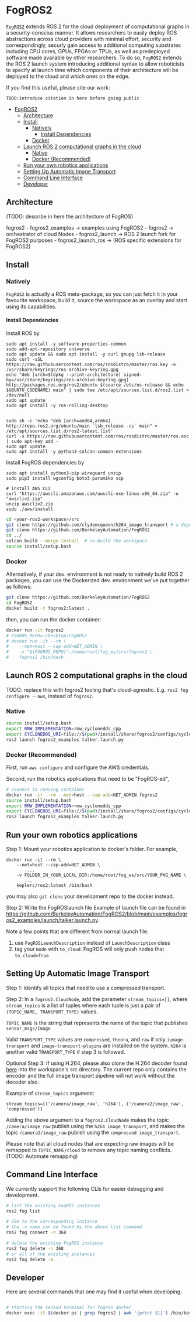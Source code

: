 # FogROS2

[`FogROS2`](https://github.com/BerkeleyAutomation/FogROS2) extends ROS 2 for the cloud deployment of computational graphs in a security-conscius manner. It allows researchers to easily deploy ROS abstractions across cloud providers with minimal effort, security and correspondingly, securly gain access to additional computing substrates including CPU cores, GPUs, FPGAs or TPUs, as well as predeployed software made available by other researchers. To do so, `FogROS2` extends the ROS 2 launch system introducing additional syntax to allow roboticists to specify at launch time which components of their architecture will be deployed to the cloud and which ones on the edge.

If you find this useful, please cite our work:

```
TODO:introduce citation in here before going public
```


- [FogROS2](#fogros2)
  - [Architecture](#architecture)
  - [Install](#install)
    - [Natively](#natively)
      - [Install Dependencies](#install-dependencies)
    - [Docker](#docker)
  - [Launch ROS 2 computational graphs in the cloud](#launch-ros-2-computational-graphs-in-the-cloud)
    - [Native](#native)
    - [Docker (Recommended)](#docker-recommended)
  - [Run your own robotics applications](#run-your-own-robotics-applications)
  - [Setting Up Automatic Image Transport](#setting-up-automatic-image-transport)
  - [Command Line Interface](#command-line-interface)
  - [Developer](#developer)

## Architecture
(TODO: describe in here the architecture of FogROS)

fogros2
    - fogros2_examples -> examples using FogROS2
    - fogros2 -> orchestrator of cloud Nodes
    - fogros2_launch -> ROS 2 launch fork for FogROS2 purposes
    - fogros2_launch_ros  -> (ROS specific extensions for FogROS2)


## Install
### Natively
`FogROS2` is actually a ROS meta-package, so you can just fetch it in your favourite workspace, build it, source the workspace as an overlay and start using its capabilities.

#### Install Dependencies

Install ROS by 
```
sudo apt install -y software-properties-common
sudo add-apt-repository universe
sudo apt update && sudo apt install -y curl gnupg lsb-release
sudo curl -sSL https://raw.githubusercontent.com/ros/rosdistro/master/ros.key -o /usr/share/keyrings/ros-archive-keyring.gpg
echo "deb [arch=$(dpkg --print-architecture) signed-by=/usr/share/keyrings/ros-archive-keyring.gpg] http://packages.ros.org/ros2/ubuntu $(source /etc/os-release && echo $UBUNTU_CODENAME) main" | sudo tee /etc/apt/sources.list.d/ros2.list > /dev/null
sudo apt update
sudo apt install -y ros-rolling-desktop


sudo sh -c 'echo "deb [arch=amd64,arm64] http://repo.ros2.org/ubuntu/main `lsb_release -cs` main" > /etc/apt/sources.list.d/ros2-latest.list'
curl -s https://raw.githubusercontent.com/ros/rosdistro/master/ros.asc | sudo apt-key add -
sudo apt update
sudo apt install -y python3-colcon-common-extensions
```

Install FogROS dependencies by
```
sudo apt install python3-pip wireguard unzip
sudo pip3 install wgconfig boto3 paramiko scp 

# install AWS CLI
curl "https://awscli.amazonaws.com/awscli-exe-linux-x86_64.zip" -o "awscliv2.zip"
unzip awscliv2.zip
sudo ./aws/install
```

```bash
cd <your-ros2-workspace>/src
git clone https://github.com/clydemcqueen/h264_image_transport # a dependency for image transport
git clone https://github.com/BerkeleyAutomation/FogROS2
cd ../
colcon build --merge-install  # re-build the workspace
source install/setup.bash
```

### Docker
Alternatively, if your dev. environment is not ready to natively build ROS 2 packages, you can use the Dockerized dev. environment we've put together as follows:
```bash
git clone https://github.com/BerkeleyAutomation/FogROS2
cd FogROS2
docker build -t fogros2:latest .
```
then, you can run the docker container:
```bash
docker run -it fogros2
# FOGROS_REPO=~/Desktop/FogROS2 
# docker run -it --rm \
#    --net=host --cap-add=NET_ADMIN \
#    -v "${FOGROS_REPO}":/home/root/fog_ws/src/fogros2 \
#    fogros2 /bin/bash
```

## Launch ROS 2 computational graphs in the cloud
TODO: replace this with fogros2 tooling that's cloud-agnostic. E.g. `ros2 fog configure --aws`, instead of `fogros2`.

### Native 
```bash
source install/setup.bash
export RMW_IMPLEMENTATION=rmw_cyclonedds_cpp 
export CYCLONEDDS_URI=file://$(pwd)/install/share/fogros2/configs/cyclonedds.xml
ros2 launch fogros2_examples talker.launch.py
```

### Docker (Recommended)

First, run `aws configure` and configure the AWS credentials. 

Second, run the robotics applications that need to be "FogROS-ed",
```bash
# connect to running container
docker run -it --rm --net=host --cap-add=NET_ADMIN fogros2
source install/setup.bash
export RMW_IMPLEMENTATION=rmw_cyclonedds_cpp 
export CYCLONEDDS_URI=file://$(pwd)/install/share/fogros2/configs/cyclonedds.xml
ros2 launch fogros2_examples talker.launch.py
```


## Run your own robotics applications 
Step 1: Mount your robotics application to docker's folder. 
For example, 
```
docker run -it --rm \
    --net=host --cap-add=NET_ADMIN \
       ....
    -v FOLDER_IN_YOUR_LOCAL_DIR:/home/root/fog_ws/src/YOUR_PKG_NAME \
       ...
    keplerc/ros2:latest /bin/bash
```
you may also `git clone` your development repo to the docker instead. 


Step 2: Write the FogROSlaunch file
Example of launch file can be found in https://github.com/BerkeleyAutomation/FogROS2/blob/main/examples/fogros2_examples/launch/talker.launch.py. 

Note a few points that are different from normal launch file: 
1. use `FogROSLaunchDescription` instead of `LaunchDescription` class 
2. tag your `Node` with `to_cloud`. FogROS will only push nodes that `to_cloud=True`

## Setting Up Automatic Image Transport 
Step 1: Identify all topics that need to use a compressed transport.

Step 2: In a `fogros2.CloudNode`, add the parameter `stream_topics=[]`, where `stream_topics` is a list of tuples 
where each tuple is just a pair of `(TOPIC_NAME, TRANSPORT_TYPE)` values. 

`TOPIC_NAME` is the string that represents the name of the topic that publishes `sensor_msgs/Image`

Valid `TRANSPORT_TYPE` values are `compressed`, `theora`, and `raw` if only `iumage-transport` and `image-transport-plugins` are installed on the system. `h264` is another valid `TRANSPORT_TYPE` if step 3 is followed.

Optional Step 3: If using H.264, please also clone the H.264 decoder found [here](https://github.com/clydemcqueen/h264_image_transport) into the workspace's src directory. The current repo only contains the encoder and the full image transport pipeline will not work without the decoder also. 

Example of `stream_topics` argument:

`stream_topics=[('/camera/image_raw', 'h264'), ('/camera2/image_raw', 'compressed')]`

Adding the above argument to a `fogros2.CloudNode` makes the topic `/camera/image_raw` publish using the `h264 image_transport`, and makes the topic `/camera2/image_raw` publish using the `compressed image_transport`.

Please note that all cloud nodes that are expecting raw images will be remapped to `TOPIC_NAME/cloud` to remove any topic naming conflicts. (TODO: Automate remapping)

## Command Line Interface
We currently support the following CLIs for easier debugging and development. 

```bash
# list the existing FogROS instances 
ros2 fog list

# SSH to the corresponding instance 
# the -n name can be found by the above list command 
ros2 fog connect -n 368

# delete the existing FogROS instance 
ros2 fog delete -n 368 
# or all of the existing instances 
ros2 fog delete -a
```

## Developer

Here are several commands that one may find it useful when developing: 
```bash

# starting the second terminal for fogros docker
docker exec -it $(docker ps | grep fogros2 | awk '{print $1}') /bin/bash
```
